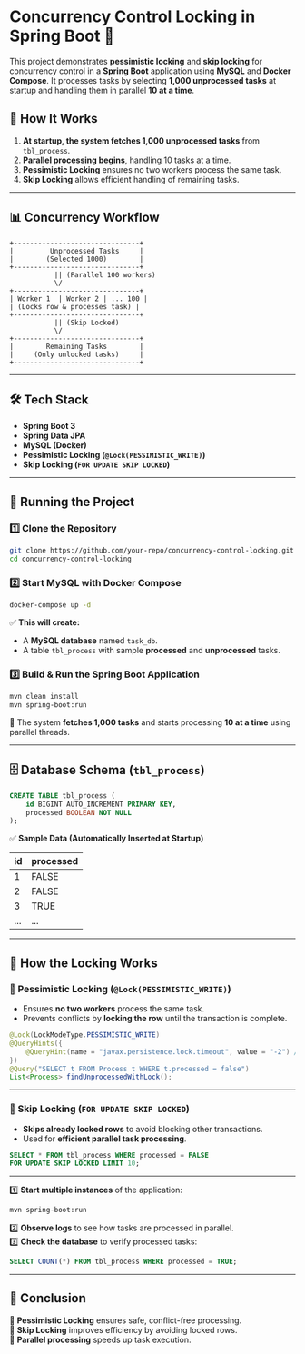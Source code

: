 # **Concurrency Control Locking in Spring Boot** 🚀  

This project demonstrates **pessimistic locking** and **skip locking** for concurrency control in a **Spring Boot** application using **MySQL** and **Docker Compose**. It processes tasks by selecting **1,000 unprocessed tasks** at startup and  handling them in parallel **10 at a time**.  

## 📌 **How It Works**  
1. **At startup, the system fetches 1,000 unprocessed tasks** from `tbl_process`.  
2. **Parallel processing begins**, handling 10 tasks at a time.  
3. **Pessimistic Locking** ensures no two workers process the same task.  
4. **Skip Locking** allows efficient handling of remaining tasks.  

---

## 📊 **Concurrency Workflow**  

```plaintext
+-------------------------------+
|         Unprocessed Tasks     |
|        (Selected 1000)        |
+-------------------------------+
           || (Parallel 100 workers)
           \/
+-------------------------------+
| Worker 1  | Worker 2 | ... 100 |
| (Locks row & processes task) |
+-------------------------------+
           || (Skip Locked)
           \/
+-------------------------------+
|        Remaining Tasks        |
|     (Only unlocked tasks)     |
+-------------------------------+
```

---

## 🛠 **Tech Stack**  
- **Spring Boot 3**  
- **Spring Data JPA**  
- **MySQL (Docker)**  
- **Pessimistic Locking (`@Lock(PESSIMISTIC_WRITE)`)**  
- **Skip Locking (`FOR UPDATE SKIP LOCKED`)**  

---

## 🚀 **Running the Project**  

### **1️⃣ Clone the Repository**  
```sh
git clone https://github.com/your-repo/concurrency-control-locking.git
cd concurrency-control-locking
```

### **2️⃣ Start MySQL with Docker Compose**  
```sh
docker-compose up -d
```

✅ **This will create:**  
- A **MySQL database** named `task_db`.  
- A table `tbl_process` with sample **processed** and **unprocessed** tasks.  

### **3️⃣ Build & Run the Spring Boot Application**  
```sh
mvn clean install
mvn spring-boot:run
```

🔹 The system **fetches 1,000 tasks** and starts processing **10 at a time** using parallel threads.  

---

## 🗄 **Database Schema (`tbl_process`)**  
```sql
CREATE TABLE tbl_process (
    id BIGINT AUTO_INCREMENT PRIMARY KEY,
    processed BOOLEAN NOT NULL
);
```

✅ **Sample Data (Automatically Inserted at Startup)**  

| id  | processed |
|-----|----------|
| 1   | FALSE    |
| 2   | FALSE    |
| 3   | TRUE     |
| ... | ...      |

---

## 🔄 **How the Locking Works**  

### **🔹 Pessimistic Locking (`@Lock(PESSIMISTIC_WRITE)`)**
- Ensures **no two workers** process the same task.  
- Prevents conflicts by **locking the row** until the transaction is complete.  

```java
@Lock(LockModeType.PESSIMISTIC_WRITE)
@QueryHints({
    @QueryHint(name = "javax.persistence.lock.timeout", value = "-2") // Skip locked rows
})
@Query("SELECT t FROM Process t WHERE t.processed = false")
List<Process> findUnprocessedWithLock();
```

---

### **🔹 Skip Locking (`FOR UPDATE SKIP LOCKED`)**
- **Skips already locked rows** to avoid blocking other transactions.  
- Used for **efficient parallel task processing**.  

```sql
SELECT * FROM tbl_process WHERE processed = FALSE 
FOR UPDATE SKIP LOCKED LIMIT 10;
```

---

1️⃣ **Start multiple instances** of the application:  
```sh
mvn spring-boot:run
```
2️⃣ **Observe logs** to see how tasks are processed in parallel.  
3️⃣ **Check the database** to verify processed tasks:  
```sql
SELECT COUNT(*) FROM tbl_process WHERE processed = TRUE;
```

---

## 📌 **Conclusion**  
🔹 **Pessimistic Locking** ensures safe, conflict-free processing.  
🔹 **Skip Locking** improves efficiency by avoiding locked rows.  
🔹 **Parallel processing** speeds up task execution.  
